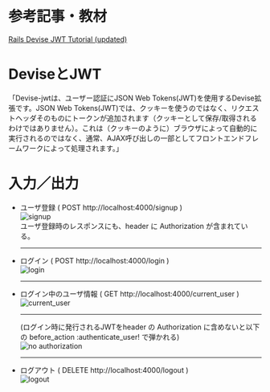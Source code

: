 # 参考記事・教材
[Rails Devise JWT Tutorial (updated)](https://dakotaleemartinez.com/tutorials/devise-jwt-api-only-mode-for-authentication/)

# DeviseとJWT
「Devise-jwtは、ユーザー認証にJSON Web Tokens(JWT)を使用するDevise拡張です。JSON Web Tokens(JWT)では、クッキーを使うのではなく、リクエストヘッダそのものにトークンが追加されます（クッキーとして保存/取得されるわけではありません）。これは（クッキーのように）ブラウザによって自動的に実行されるのではなく、通常、AJAX呼び出しの一部としてフロントエンドフレームワークによって処理されます。」


# 入力／出力
- ユーザ登録 ( POST http://localhost:4000/signup )  
  ![signup](https://github.com/yuta051214/rails-jwt-tutorial/assets/100740924/7d6c9155-f669-40d9-945a-f4c044d645d0)  
  ユーザ登録時のレスポンスにも、header に Authorization が含まれている。
  ***

- ログイン ( POST http://localhost:4000/login )  
  ![login](https://github.com/yuta051214/rails-jwt-tutorial/assets/100740924/2311a98f-7bf8-4bc2-8825-902132516c95)
  ***

- ログイン中のユーザ情報 ( GET http://localhost:4000/current_user )  
  ![current_user](https://github.com/yuta051214/rails-jwt-tutorial/assets/100740924/4dfd8585-61dd-4623-8733-5577c88f8395)
  ***

  (ログイン時に発行されるJWTをheader の Authorization に含めないと以下の before_action :authenticate_user! で弾かれる)  
  ![no authorization](https://github.com/yuta051214/rails-jwt-tutorial/assets/100740924/667efcd9-506b-4353-a714-0c45fb793b0f)
  ***

- ログアウト ( DELETE http://localhost:4000/logout )  
  ![logout](https://github.com/yuta051214/rails-jwt-tutorial/assets/100740924/ad06ca94-5535-47e7-a0d4-29fbb4b198d3)

